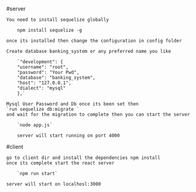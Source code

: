 #server
	
	You need to install sequelize globally

		npm install sequelize -g

	once its installed then change the configuration in config folder

	Create database banking_system or any preferred name you like

		`"development": {
	    "username": "root",
	    "password": "Your Pwd",
	    "database": "banking_system",
	    "host": "127.0.0.1",
	    "dialect": "mysql"
	  	},`

	Mysql User Password and Db once its been set then 
	`run sequelize db:migrate `
	and wait for the migration to complete then you can start the server

		`node app.js`

		server will start running on port 4000

#client
	
	go to client dir and install the dependencies npm install
	once its complete start the react server 

		`npm run start`

	server will start on localhosl:3000
	
